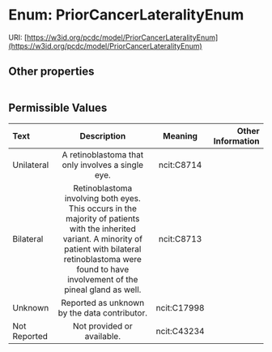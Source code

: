 
# Enum: PriorCancerLateralityEnum




URI: [https://w3id.org/pcdc/model/PriorCancerLateralityEnum](https://w3id.org/pcdc/model/PriorCancerLateralityEnum)


## Other properties

|  |  |  |
| --- | --- | --- |

## Permissible Values

| Text | Description | Meaning | Other Information |
| :--- | :---: | :---: | ---: |
| Unilateral | A retinoblastoma that only involves a single eye. | ncit:C8714 |  |
| Bilateral | Retinoblastoma involving both eyes. This occurs in the majority of patients with the inherited variant. A minority of patient with bilateral retinoblastoma were found to have involvement of the pineal gland as well. | ncit:C8713 |  |
| Unknown | Reported as unknown by the data contributor. | ncit:C17998 |  |
| Not Reported | Not provided or available. | ncit:C43234 |  |

